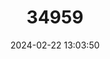 ---
title: "34959"
category: "Pseudoscolopia polyantha"
draft: false
date: 2024-02-22 13:03:50
languages:
  English: ["False Red Pear", "Sandstone Red-stem"]
---